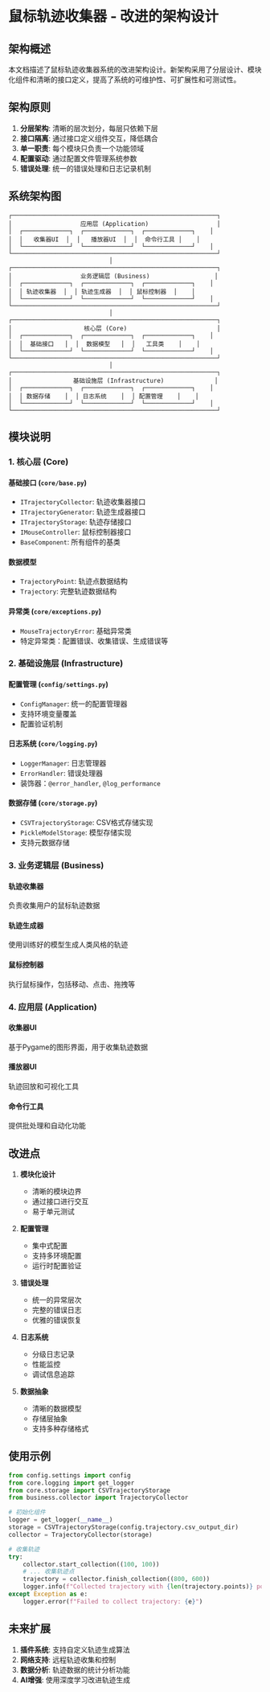 # 鼠标轨迹收集器 - 改进的架构设计

## 架构概述

本文档描述了鼠标轨迹收集器系统的改进架构设计。新架构采用了分层设计、模块化组件和清晰的接口定义，提高了系统的可维护性、可扩展性和可测试性。

## 架构原则

1. **分层架构**: 清晰的层次划分，每层只依赖下层
2. **接口隔离**: 通过接口定义组件交互，降低耦合
3. **单一职责**: 每个模块只负责一个功能领域
4. **配置驱动**: 通过配置文件管理系统参数
5. **错误处理**: 统一的错误处理和日志记录机制

## 系统架构图

```
┌─────────────────────────────────────────────────────────┐
│                   应用层 (Application)                   │
│  ┌─────────────┐  ┌─────────────┐  ┌─────────────┐    │
│  │   收集器UI  │  │   播放器UI  │  │  命令行工具 │    │
│  └─────────────┘  └─────────────┘  └─────────────┘    │
└─────────────────────────────────────────────────────────┘
                            │
┌─────────────────────────────────────────────────────────┐
│                   业务逻辑层 (Business)                  │
│  ┌─────────────┐  ┌─────────────┐  ┌─────────────┐    │
│  │ 轨迹收集器  │  │ 轨迹生成器  │  │ 鼠标控制器  │    │
│  └─────────────┘  └─────────────┘  └─────────────┘    │
└─────────────────────────────────────────────────────────┘
                            │
┌─────────────────────────────────────────────────────────┐
│                    核心层 (Core)                         │
│  ┌─────────────┐  ┌─────────────┐  ┌─────────────┐    │
│  │  基础接口   │  │  数据模型   │  │   工具类    │    │
│  └─────────────┘  └─────────────┘  └─────────────┘    │
└─────────────────────────────────────────────────────────┘
                            │
┌─────────────────────────────────────────────────────────┐
│                 基础设施层 (Infrastructure)              │
│  ┌─────────────┐  ┌─────────────┐  ┌─────────────┐    │
│  │ 数据存储    │  │ 日志系统    │  │ 配置管理    │    │
│  └─────────────┘  └─────────────┘  └─────────────┘    │
└─────────────────────────────────────────────────────────┘
```

## 模块说明

### 1. 核心层 (Core)

#### 基础接口 (`core/base.py`)
- `ITrajectoryCollector`: 轨迹收集器接口
- `ITrajectoryGenerator`: 轨迹生成器接口
- `ITrajectoryStorage`: 轨迹存储接口
- `IMouseController`: 鼠标控制器接口
- `BaseComponent`: 所有组件的基类

#### 数据模型
- `TrajectoryPoint`: 轨迹点数据结构
- `Trajectory`: 完整轨迹数据结构

#### 异常类 (`core/exceptions.py`)
- `MouseTrajectoryError`: 基础异常类
- 特定异常类：配置错误、收集错误、生成错误等

### 2. 基础设施层 (Infrastructure)

#### 配置管理 (`config/settings.py`)
- `ConfigManager`: 统一的配置管理器
- 支持环境变量覆盖
- 配置验证机制

#### 日志系统 (`core/logging.py`)
- `LoggerManager`: 日志管理器
- `ErrorHandler`: 错误处理器
- 装饰器：`@error_handler`, `@log_performance`

#### 数据存储 (`core/storage.py`)
- `CSVTrajectoryStorage`: CSV格式存储实现
- `PickleModelStorage`: 模型存储实现
- 支持元数据存储

### 3. 业务逻辑层 (Business)

#### 轨迹收集器
负责收集用户的鼠标轨迹数据

#### 轨迹生成器
使用训练好的模型生成人类风格的轨迹

#### 鼠标控制器
执行鼠标操作，包括移动、点击、拖拽等

### 4. 应用层 (Application)

#### 收集器UI
基于Pygame的图形界面，用于收集轨迹数据

#### 播放器UI
轨迹回放和可视化工具

#### 命令行工具
提供批处理和自动化功能

## 改进点

1. **模块化设计**
   - 清晰的模块边界
   - 通过接口进行交互
   - 易于单元测试

2. **配置管理**
   - 集中式配置
   - 支持多环境配置
   - 运行时配置验证

3. **错误处理**
   - 统一的异常层次
   - 完整的错误日志
   - 优雅的错误恢复

4. **日志系统**
   - 分级日志记录
   - 性能监控
   - 调试信息追踪

5. **数据抽象**
   - 清晰的数据模型
   - 存储层抽象
   - 支持多种存储格式

## 使用示例

```python
from config.settings import config
from core.logging import get_logger
from core.storage import CSVTrajectoryStorage
from business.collector import TrajectoryCollector

# 初始化组件
logger = get_logger(__name__)
storage = CSVTrajectoryStorage(config.trajectory.csv_output_dir)
collector = TrajectoryCollector(storage)

# 收集轨迹
try:
    collector.start_collection((100, 100))
    # ... 收集轨迹点
    trajectory = collector.finish_collection((800, 600))
    logger.info(f"Collected trajectory with {len(trajectory.points)} points")
except Exception as e:
    logger.error(f"Failed to collect trajectory: {e}")
```

## 未来扩展

1. **插件系统**: 支持自定义轨迹生成算法
2. **网络支持**: 远程轨迹收集和控制
3. **数据分析**: 轨迹数据的统计分析功能
4. **AI增强**: 使用深度学习改进轨迹生成